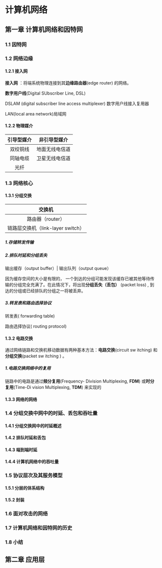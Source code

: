 # 计算机网络

## 第一章 计算机网络和因特网

### 1.1 因特网

### 1.2 网络边缘

#### 1.2.1 接入网

**接入网** ：将端系统物理连接到其**边缘路由器**(edge router) 的网络。

**数字用户线**(Digital SUbscriber Line, DSL) 

DSLAM (digital subscriber line access multiplexer) 数字用户线接入复用器

LAN(local area network)局域网

#### 1.2.2 物理媒介

| 引导型媒介 |  非引导型媒介  |
| :--------: | :------------: |
|  双绞铜线  | 地面无线电信道 |
|  同轴电缆  | 卫星无线电信道 |
|    光纤    |                |



### 1.3 网络核心
#### 1.3.1 分组交换

|              交换机               |
| :-------------------------------: |
|         路由器（router）          |
| 链路层交换机（link-layer switch） |

##### 	1.存储转发传输

##### 	2.排队时延和分组丢失

输出缓存（output buffer）| 输出队列（output queue）

因为缓存空间的大小是有限的， 一个到达的分组可能发现该缓存已被其他等待传输的分组完全充满了。在此情况下，将出现**分组丢失（丢包）** (packet loss) , 到达的分组或已经排队的分组之一将被丢弃。

##### 	3.转发表和路由选择协议

转发表( forwarding table)

路由选择协议( routing protocol)

#### 1.3.2 电路交换

通过网络链路和交换机移动数据有两种基本方法：**电路交换**(circuit sw itching) 和**分组交换**(packet sw itching ) 。

##### 	1.电路交换网络中的复用

链路中的电路是通过**频分复用**(Frequency- Division Multiplexing, **FDM**) 或**时分复用**(Time-Di vision Multiplexing, **TDM**) 来实现的

#### 1.3.3 网络的网络

### 1.4 分组交换中网中的时延、丢包和吞吐量

#### 1.4.1 分组交换网中的时延概述

#### 1.4.2 排队时延和丢包

#### 1.4.3 端到端时延

#### 1.4.4 计算机网络中的吞吐量

### 1.5 协议层次及其服务模型

#### 1.5.1 分层的体系结构

#### 1.5.2 封装

### 1.6 面对攻击的网络

### 1.7 计算机网络和因特网的历史

### 1.8 小结

## 第二章 应用层
